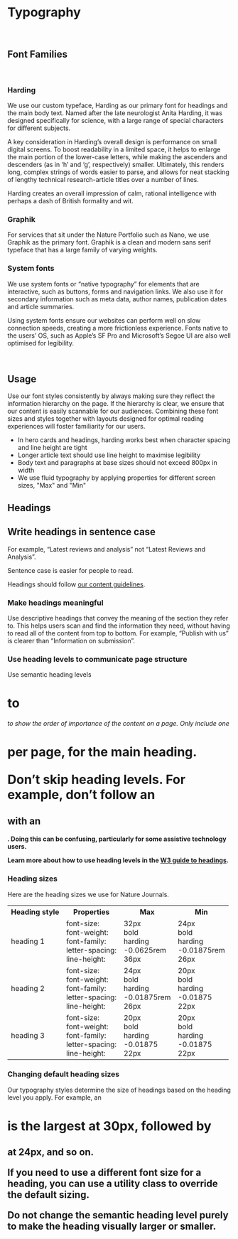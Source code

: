 # Typography

 <br />
 
## Font Families

 <br />
 
### Harding
We use our custom typeface, Harding as our primary font for headings and the main body text. Named after the late neurologist Anita Harding, it was designed specifically for science, with a large range of special characters for different subjects.

A key consideration in Harding’s overall design is performance on small digital screens. To boost readability in a limited space, it helps to enlarge the main portion of the lower-case letters, while making the ascenders and descenders (as in ‘h’ and ‘g’, respectively) smaller. Ultimately, this renders long, complex strings of words easier to parse, and allows for neat stacking of lengthy technical research-article titles over a number of lines.

Harding creates an overall impression of calm, rational intelligence with perhaps a dash of British formality and wit.

### Graphik
For services that sit under the Nature Portfolio such as Nano, we use Graphik as the primary font. Graphik is a clean and modern sans serif typeface that has a large family of varying weights.

### System fonts
We use system fonts or “native typography” for elements that are interactive, such as buttons, forms and navigation links. We also use it for secondary information such as meta data, author names, publication dates and article summaries.

Using system fonts ensure our websites can perform well on slow connection speeds, creating a more frictionless experience. Fonts native to the users’ OS, such as Apple’s SF Pro and Microsoft’s Segoe UI are also well optimised for legibility.

 <br />

## Usage

Use our font styles consistently by always making sure they reflect the information hierarchy on the page. If the hierarchy is clear, we ensure that our content is easily scannable for our audiences. Combining these font sizes and styles together with layouts designed for optimal reading experiences will foster familiarity for our users.

* In hero cards and headings, harding works best when character spacing and line height are tight
* Longer article text should use line height to maximise legibility
* Body text and paragraphs at base sizes should not exceed 800px in width
* We use fluid typography by applying properties for different screen sizes, "Max" and "Min" 

## Headings

## Write headings in sentence case

For example, “Latest reviews and analysis” not “Latest Reviews and Analysis”.

Sentence case is easier for people to read.

Headings should follow [our content guidelines](/content).

### Make headings meaningful

Use descriptive headings that convey the meaning of the section they refer to. This helps users scan and find the information they need, without having to read all of the content from top to bottom.
For example, “Publish with us” is clearer than “Information on submission”.

### Use heading levels to communicate page structure

Use semantic heading levels <h1> to <h6> to show the order of importance of the content on a page.
Only include one <h1> per page, for the main heading.

Don’t skip heading levels. For example, don’t follow an <h2> with an <h4>. Doing this can be confusing, particularly for some assistive technology users.

Learn  more about how to use heading levels in the [W3 guide to headings](https://www.w3.org/WAI/tutorials/page-structure/headings/).

### Heading sizes

Here are the heading sizes we use for Nature Journals.

<table>
        <tr>
                <th>
                       Heading style 
                </th>
                <th>
                       Properties 
                </th>	
                <th>
                       Max 
                </th>
                <th>
                       Min
                </th>
        </tr>
        <tr>
                <td>
                       heading 1
                </td>
                <td>
                       font-size: <br />
                       font-weight: <br />
                       font-family: <br />
                       letter-spacing: <br />
                       line-height: <br />
                </td>
                <td>
                       32px <br />
                       bold <br />
                       harding <br />
                       -0.0625rem <br />
                       36px <br />
                </td>
                <td>
                       24px <br />
                       bold <br />
                       harding <br />
                       -0.01875rem <br />
                       26px <br />
                </td>
        </tr>	
        <tr>
                <td>
                       heading 2
                </td>
                <td>
                       font-size: <br />
                       font-weight: <br />
                       font-family: <br />
                       letter-spacing: <br />
                       line-height: <br />
                </td>
                <td>
                       24px <br />
                       bold <br />
                       harding <br />
                       -0.01875rem <br />
                       26px <br />
                </td>
                <td>
                       20px <br />
                       bold <br />
                       harding <br />
                       -0.01875 <br />
                       22px <br />
                </td>
        </tr>
        <tr>
                <td>
                       heading 3
                </td>
                <td>
                       font-size: <br />
                       font-weight: <br />
                       font-family: <br />
                       letter-spacing: <br />
                       line-height: <br />
                </td>
                <td>
                       20px <br />
                       bold <br />
                       harding <br />
                       -0.01875 <br />
                       22px <br />
                </td>
                <td>
                       20px <br />
                       bold <br />
                       harding <br />
                       -0.01875 <br />
                       22px <br />
                </td>
        </tr>	
</table>	

### Changing default heading sizes

Our typography styles determine the size of headings based on the heading level you apply. For example, an <h1> is the largest at 30px, followed by <h2> at 24px, and so on.

If you need to use a different font size for a heading, you can use a utility class to override the default sizing.

Do not change the semantic heading level purely to make the heading visually larger or smaller.
